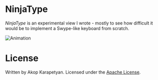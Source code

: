 # NinjaType

*NinjaType* is an experimental view I wrote - mostly to see how difficult
it would be to implement a Swype-like keyboard from scratch.

![Animation](http://i.imgur.com/DZZLxWe.gif "Animation")

License
=======

Written by Akop Karapetyan.
Licensed under the [Apache License](LICENSE).
